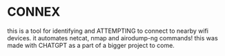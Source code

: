 # CONNEX
this is a tool for identifying and ATTEMPTING to connect to nearby wifi devices.
it automates netcat, nmap and airodump-ng commands!
this was made with CHATGPT as a part of a bigger project to come.
